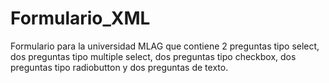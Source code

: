 # Formulario_XML

Formulario para la universidad MLAG que contiene 2 preguntas tipo select, dos preguntas tipo multiple select, dos preguntas tipo checkbox, dos preguntas tipo radiobutton y dos preguntas de texto.
